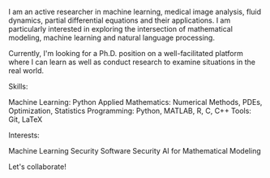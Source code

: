 I am an active researcher in machine learning, medical image analysis, fluid dynamics, partial differential equations and their applications. I am particularly interested in exploring the intersection of mathematical modeling, machine learning and natural language processing.

Currently, I'm looking for a Ph.D. position on a well-facilitated platform where I can learn as well as conduct research to examine situations in the real world.

Skills:

Machine Learning: Python
Applied Mathematics: Numerical Methods, PDEs, Optimization, Statistics
Programming: Python, MATLAB, R, C, C++
Tools: Git, LaTeX

Interests:

Machine Learning Security
Software Security
AI for Mathematical Modeling

Let's collaborate!
